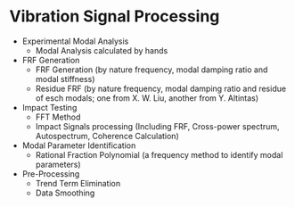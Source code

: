 # Vibration Signal Processing

* Experimental Modal Analysis
  * Modal Analysis calculated by hands
* FRF Generation
  * FRF Generation (by nature frequency, modal damping ratio and modal stiffness)
  * Residue FRF (by nature frequency, modal damping ratio and residue of esch modals; one from X. W. Liu, another from Y. Altintas)
* Impact Testing
  * FFT Method
  * Impact Signals processing (Including FRF, Cross-power spectrum, Autospectrum, Coherence Calculation)
* Modal Parameter Identification
  * Rational Fraction Polynomial (a frequency method to identify modal parameters)
* Pre-Processing
  * Trend Term Elimination
  * Data Smoothing 
